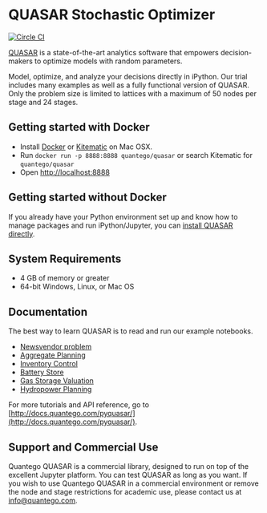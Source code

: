 # QUASAR Stochastic Optimizer
[![Circle CI](https://circleci.com/gh/quantego/quasar.svg?style=svg)](https://circleci.com/gh/quantego/quasar)

[QUASAR](http://www.quantego.com) is a state-of-the-art analytics software that empowers decision-makers to optimize models with random parameters.

Model, optimize, and analyze your decisions directly in iPython. Our trial includes many examples as well as a fully functional version of QUASAR. Only the problem size is limited to lattices with a maximum of 50 nodes per stage and 24 stages.

## Getting started with Docker

- Install [Docker](https://docs.docker.com/installation/#installation) or [Kitematic](http://www.kitematic.com) on Mac OSX.
- Run `docker run -p 8888:8888 quantego/quasar` or search Kitematic for `quantego/quasar`
- Open [http://localhost:8888](http://localhost:8888)

## Getting started without Docker
If you already have your Python environment set up and know how to manage packages and run iPython/Jupyter, you can [install QUASAR directly](INSTALL.md).

## System Requirements
- 4 GB of memory or greater
- 64-bit Windows, Linux, or Mac OS

## Documentation

The best way to learn QUASAR is to read and run our example notebooks.

- [Newsvendor problem](https://github.com/quantego/quasar-samples/blob/master/Newsvendor.ipynb)
- [Aggregate Planning](https://github.com/quantego/quasar-samples/blob/master/AggregatePlanning.ipynb)
- [Inventory Control](https://github.com/quantego/quasar-samples/blob/master/InventoryControl.ipynb)
- [Battery Store](https://github.com/quantego/quasar-samples/blob/master/BatteryStorage.ipynb)
- [Gas Storage Valuation](https://github.com/quantego/quasar-samples/blob/master/gas/GasStorageValuation.ipynb)
- [Hydropower Planning](https://github.com/quantego/quasar-samples/blob/master/hydro/HydroChain.ipynb)

For more tutorials and API reference, go to [http://docs.quantego.com/pyquasar/](http://docs.quantego.com/pyquasar/).

## Support and Commercial Use

Quantego QUASAR is a commercial library, designed to run on top of the excellent Jupyter platform. You can test QUASAR as long as you want.  If you wish to use Quantego QUASAR in a commercial environment or remove the node and stage restrictions for academic use, please contact us at [info@quantego.com](mailto:info@quantego).
